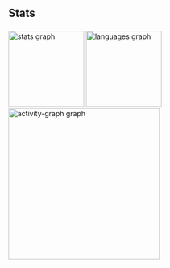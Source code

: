 <h2 align="left">Stats</h2>

###

<div align="left">
  <img src="https://github-readme-stats.vercel.app/api?username=hugodev88&hide_title=false&hide_rank=false&show_icons=true&include_all_commits=true&count_private=true&disable_animations=false&theme=cobalt2&locale=en&hide_border=false&order=1" height="150" alt="stats graph"/>
  <img src="https://github-readme-stats.vercel.app/api/top-langs?username=hugodev88&locale=en&hide_title=false&layout=compact&card_width=320&langs_count=5&theme=cobalt2&hide_border=false&order=2" height="150" alt="languages graph"  />
  <img src="https://github-readme-activity-graph.vercel.app/graph?username=hugodev88&radius=16&theme=cobalt&area=true&order=5&hide_border=true&hide_title=false" height="300" alt="activity-graph graph"  />
</div>

###
